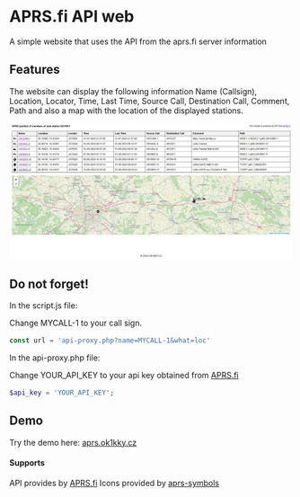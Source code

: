 # APRS.fi API web
A simple website that uses the API from the aprs.fi server  information

## Features

The website can display the following information Name (Callsign), Location, Locator, Time, Last Time, Source Call, Destination Call, Comment, Path and also a map with the location of the displayed stations.

![image](image/image.jpg)


## Do not forget!
In the script.js file:

Change MYCALL-1 to your call sign.
```javascript
const url = 'api-proxy.php?name=MYCALL-1&what=loc'
```

In the api-proxy.php file:

Change YOUR_API_KEY to your api key obtained from [APRS.fi](https://aprs.fi/)
```php
$api_key = 'YOUR_API_KEY';
```

## Demo

Try the demo here: [aprs.ok1kky.cz](https://aprs.ok1kky.cz/)


#### Supports

API provides by [APRS.fi](https://aprs.fi/page/api)
Icons provided by [aprs-symbols](https://github.com/OK-DMR/aprs-symbols)